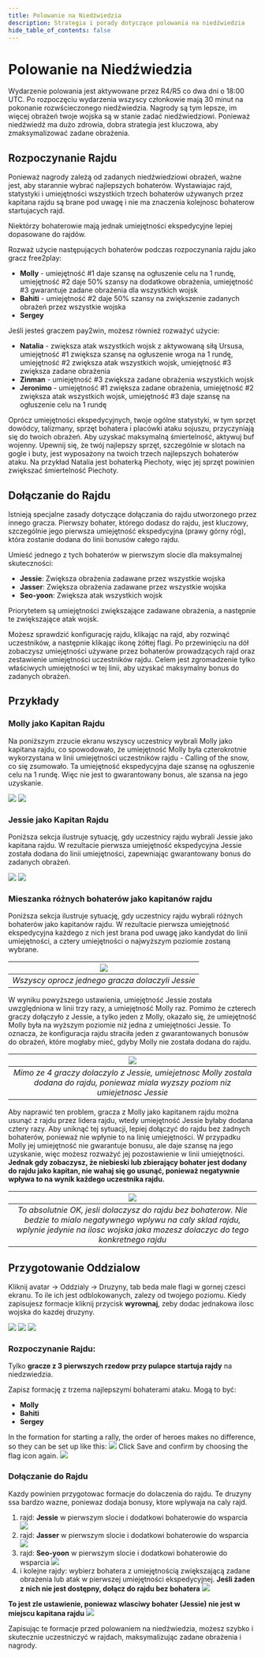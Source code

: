 ```yaml
---
title: Polowanie na Niedźwiedzia
description: Strategia i porady dotyczące polowania na niedźwiedzia 
hide_table_of_contents: false
---
```


# Polowanie na Niedźwiedzia

Wydarzenie polowania jest aktywowane przez R4/R5 co dwa dni o 18:00 UTC. 
Po rozpoczęciu wydarzenia wszyscy członkowie mają 30 minut na pokonanie rozwścieczonego niedźwiedzia. 
Nagrody są tym lepsze, im więcej obrażeń twoje wojska są w stanie zadać niedźwiedziowi. 
Ponieważ niedźwiedź ma dużo zdrowia, dobra strategia jest kluczowa, aby zmaksymalizować zadane obrażenia.

## Rozpoczynanie Rajdu

Ponieważ nagrody zależą od zadanych niedźwiedziowi obrażeń, ważne jest, aby starannie wybrać najlepszych bohaterów. 
Wystawiajac rajd, statystyki i umiejętności wszystkich trzech bohaterów używanych przez kapitana rajdu są brane pod uwagę i nie ma znaczenia kolejnosc bohaterow startujacych rajd.

Niektórzy bohaterowie mają jednak umiejętności ekspedycyjne lepiej dopasowane do rajdów.

Rozważ użycie następujących bohaterów podczas rozpoczynania rajdu jako gracz free2play:

* **Molly** - umiejętność #1 daje szansę na ogłuszenie celu na 1 rundę, umiejętność #2 daje 50% szansy na dodatkowe obrażenia, umiejętność #3 gwarantuje zadane obrażenia dla wszystkich wojsk
* **Bahiti** - umiejętność #2 daje 50% szansy na zwiększenie zadanych obrażeń przez wszystkie wojska
* **Sergey**

Jeśli jesteś graczem pay2win, możesz również rozważyć użycie:

* **Natalia** - zwiększa atak wszystkich wojsk z aktywowaną siłą Ursusa, umiejętność #1 zwiększa szansę na ogłuszenie wroga na 1 rundę, umiejętność #2 zwiększa atak wszystkich wojsk, umiejętność #3 zwiększa zadane obrażenia
* **Zinman** - umiejętność #3 zwiększa zadane obrażenia wszystkich wojsk
* **Jeronimo** - umiejętność #1 zwiększa zadane obrażenia, umiejętność #2 zwiększa atak wszystkich wojsk, umiejętność #3 daje szansę na ogłuszenie celu na 1 rundę

Oprócz umiejętności ekspedycyjnych, twoje ogólne statystyki, w tym sprzęt dowódcy, talizmany, sprzęt bohatera i placówki ataku sojuszu, przyczyniają się do twoich obrażeń. Aby uzyskać maksymalną śmiertelność, aktywuj buf wojenny. Upewnij się, że twój najlepszy sprzęt, szczególnie w slotach na gogle i buty, jest wyposażony na twoich trzech najlepszych bohaterów ataku.
Na przykład Natalia jest bohaterką Piechoty, więc jej sprzęt powinien zwiększać śmiertelność Piechoty.

## Dołączanie do Rajdu

Istnieją specjalne zasady dotyczące dołączania do rajdu utworzonego przez innego gracza. Pierwszy bohater, którego dodasz do rajdu, jest kluczowy, szczególnie jego pierwsza umiejętność ekspedycyjna (prawy górny róg), która zostanie dodana do linii bonusów całego rajdu.

Umieść jednego z tych bohaterów w pierwszym slocie dla maksymalnej skuteczności:

* **Jessie**: Zwiększa obrażenia zadawane przez wszystkie wojska
* **Jasser**: Zwiększa obrażenia zadawane przez wszystkie wojska
* **Seo-yoon**: Zwiększa atak wszystkich wojsk

Priorytetem są umiejętności zwiększające zadawane obrażenia, a następnie te zwiększające atak wojsk.

Możesz sprawdzić konfigurację rajdu, klikając na rajd, aby rozwinąć uczestników, a następnie klikając ikonę żółtej flagi. Po przewinięciu na dół zobaczysz umiejętności używane przez bohaterów prowadzących rajd oraz zestawienie umiejętności uczestników rajdu. Celem jest zgromadzenie tylko właściwych umiejętności w tej linii, aby uzyskać maksymalny bonus do zadanych obrażeń.

## Przykłady

### Molly jako Kapitan Rajdu

Na poniższym zrzucie ekranu wszyscy uczestnicy wybrali Molly jako kapitana rajdu, co spowodowało, że umiejętność Molly była czterokrotnie wykorzystana w linii umiejętności uczestników rajdu - Calling of the snow, co się zsumowało. Ta umiejętność ekspedycyjna daje szansę na ogłuszenie celu na 1 rundę. Więc nie jest to gwarantowany bonus, ale szansa na jego uzyskanie.

![](../../../../../static/img/rally.png)
![](../../../../../static/img/skills-lineup.png)

### Jessie jako Kapitan Rajdu

Poniższa sekcja ilustruje sytuację, gdy uczestnicy rajdu wybrali Jessie jako kapitana rajdu. W rezultacie pierwsza umiejętność ekspedycyjna Jessie została dodana do linii umiejętności, zapewniając gwarantowany bonus do zadanych obrażeń.

![](../../../../../static/img/rally-jessie-lineup.png)
![](../../../../../static/img/rally-jessie.png)

### Mieszanka różnych bohaterów jako kapitanów rajdu

Poniższa sekcja ilustruje sytuację, gdy uczestnicy rajdu wybrali różnych bohaterów jako kapitanów rajdu. W rezultacie pierwsza umiejętność ekspedycyjna każdego z nich jest brana pod uwagę jako kandydat do linii umiejętności, a cztery umiejętności o najwyższym poziomie zostaną wybrane.

|  ![](../../../../../static/img/rally-mixed.png)  |
|:------------------------------------------------:|
| *Wszyscy oprocz jednego gracza dolaczyli Jessie* |

W wyniku powyższego ustawienia, umiejętność Jessie została uwzględniona w linii trzy razy, a umiejętność Molly raz. Pomimo że czterech graczy dołączyło z Jessie, a tylko jeden z Molly, okazało się, że umiejętność Molly była na wyższym poziomie niż jedna z umiejętności Jessie. To oznacza, że konfiguracja rajdu straciła jeden z gwarantowanych bonusów do obrażeń, które mogłaby mieć, gdyby Molly nie została dodana do rajdu.

|                                         ![](../../../../../static/img/rally-mixed-skill.png)                                          |
|:-------------------------------------------------------------------------------------------------------------------------------------:|
| *Mimo ze 4 graczy dolaczylo z Jessie, umiejetnosc Molly zostala dodana do rajdu, poniewaz miala wyzszy poziom niz umiejetnosc Jessie* |

Aby naprawić ten problem, gracza z Molly jako kapitanem rajdu można usunąć z rajdu przez lidera rajdu, wtedy umiejętność Jessie byłaby dodana cztery razy. 
Aby uniknąć tej sytuacji, lepiej dołączyć do rajdu bez żadnych bohaterów, ponieważ nie wpłynie to na linię umiejętności. 
W przypadku Molly jej umiejętność nie gwarantuje bonusu, ale daje szansę na jego uzyskanie, więc możesz rozważyć jej pozostawienie w linii umiejętności. 
**Jednak gdy zobaczysz, że niebieski lub zbierający bohater jest dodany do rajdu jako kapitan, nie wahaj się go usunąć, ponieważ negatywnie wpływa to na wynik każdego uczestnika rajdu.**

|                                                                            ![](../../../../../static/img/rally-no-hero.png)                                                                            |
|:------------------------------------------------------------------------------------------------------------------------------------------------------------------------------------------------------:|
| *To absolutnie OK, jesli dolaczysz do rajdu bez bohaterow. Nie bedzie to mialo negatywnego wplywu na caly sklad rajdu, wplynie jedynie na ilosc wojska jaka mozesz dolaczyc do tego konkretnego rajdu* |

## Przygotowanie Oddzialow

Kliknij avatar -> Oddzialy -> Druzyny, tab beda male flagi w gornej czesci ekranu. To ile ich jest odblokowanych, zalezy od twojego poziomu.
Kiedy zapisujesz formacje kliknij przycisk **wyrownaj**, zeby dodac jednakowa ilosc wojska do kazdej druzyny.

![](../../../../../static/img/troops.png)
![](../../../../../static/img/squads.png)
![](../../../../../static/img/save_formation.png)

### Rozpoczynanie Rajdu:
Tylko **gracze z 3 pierwszych rzedow przy pulapce startuja rajdy** na niedzwiedzia.

Zapisz formację z trzema najlepszymi bohaterami ataku.
Mogą to być:

* **Molly**
* **Bahiti**
* **Sergey**

In the formation for starting a rally, the order of heroes makes no difference, so they can be set up like this:
![](../../../../../static/img/start_rally.png)
Click Save and confirm by choosing the flag icon again.
![](../../../../../static/img/save_confirm.png)

### Dołączanie do Rajdu
Kazdy powinien przygotowac formacje do dolaczenia do rajdu. Te druzyny ssa bardzo wazne, poniewaz dodaja bonusy, ktore wplywaja na caly rajd.

1. rajd: **Jessie** w pierwszym slocie i dodatkowi bohaterowie do wsparcia
![](../../../../../static/img/jessie.png)
2. rajd: **Jasser** w pierwszym slocie i dodatkowi bohaterowie do wsparcia
![](../../../../../static/img/jasser.png)
3. rajd: **Seo-yoon** w pierwszym slocie i dodatkowi bohaterowie do wsparcia
![](../../../../../static/img/seo-yoon.png)
4. i kolejne rajdy: wybierz bohatera z umiejętnością zwiększającą zadane obrażenia lub atak w pierwszej umiejętności ekspedycyjnej. **Jeśli żaden z nich nie jest dostępny, dołącz do rajdu bez bohatera**
![](../../../../../static/img/no-hero.png)

**To jest zle ustawienie, poniewaz wlasciwy bohater (Jessie) nie jest w miejscu kapitana rajdu**
![](../../../../../static/img/wrong-setup.png)

Zapisując te formacje przed polowaniem na niedźwiedzia, możesz szybko i skutecznie uczestniczyć w rajdach, maksymalizując zadane obrażenia i nagrody. 